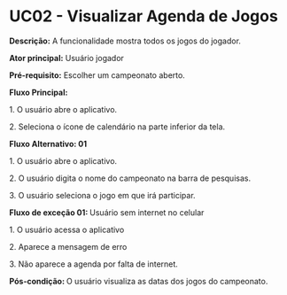 # UC02 - Visualizar Agenda de Jogos

<p><b>Descrição:</b> A funcionalidade mostra todos os jogos do jogador.</p>
<p><b>Ator principal:</b> Usuário jogador</p>
<p><b>Pré-requisito:</b> Escolher um campeonato aberto. </p>
<b>Fluxo Principal:</b>
<p class = "text-justify">1. O usuário abre o aplicativo.</p>
<p class = "text-justify">2. Seleciona o ícone de calendário na parte inferior da tela.</p>
<p><b>Fluxo Alternativo: 01</b> </p>
<p class = "text-justify">1. O usuário abre o aplicativo.</p>
<p class = "text-justify">2. O usuário digita o nome do campeonato na barra de pesquisas.</p>
<p class = "text-justify">3. O usuário seleciona o jogo em que irá participar.</p>
<b>Fluxo de exceção 01: </b>Usuário sem internet no celular
<p class = "text-justify">1. O usuário acessa o aplicativo</p>
<p class = "text-justify">2. Aparece a mensagem de erro</p>
<p class = "text-justify">3. Não aparece a agenda por falta de internet.</p>

<p class = "text-justify"><b>Pós-condição: </b>O usuário visualiza as datas dos jogos do campeonato. </p>